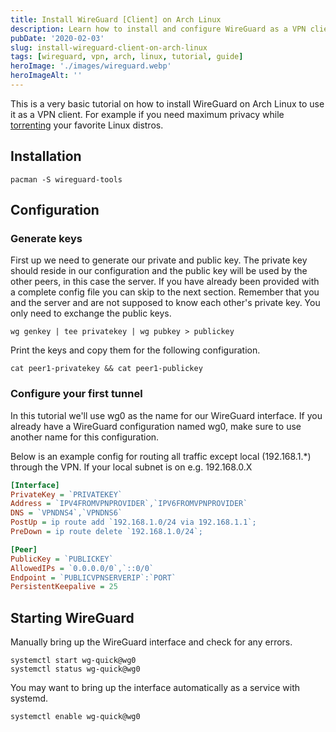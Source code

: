 ```yaml
---
title: Install WireGuard [Client] on Arch Linux
description: Learn how to install and configure WireGuard as a VPN client on Arch Linux, including key generation and secure tunnel setup.
pubDate: '2020-02-03'
slug: install-wireguard-client-on-arch-linux
tags: [wireguard, vpn, arch, linux, tutorial, guide]
heroImage: './images/wireguard.webp'
heroImageAlt: ''
---
```


This is a very basic tutorial on how to install WireGuard on Arch Linux to use it as a VPN client. For example if you need maximum privacy while [torrenting](/install-transmission-on-arch-linux/) your favorite Linux distros.

<!--truncate-->

## Installation

```shell
pacman -S wireguard-tools
```

## Configuration

### Generate keys

First up we need to generate our private and public key. The private key should reside in our configuration and the public key will be used by the other peers, in this case the server. If you have already been provided with a complete config file you can skip to the next section. Remember that you and the server and are not supposed to know each other's private key. You only need to exchange the public keys.

```shell
wg genkey | tee privatekey | wg pubkey > publickey
```

Print the keys and copy them for the following configuration.

```shell
cat peer1-privatekey && cat peer1-publickey
```

### Configure your first tunnel

In this tutorial we'll use wg0 as the name for our WireGuard interface. If you already have a WireGuard configuration named wg0, make sure to use another name for this configuration.

Below is an example config for routing all traffic except local (192.168.1.\*) through the VPN. If your local subnet is on e.g. 192.168.0.X

```ini title="/etc/wireguard/wg0.conf"
[Interface]
PrivateKey = `PRIVATEKEY`
Address = `IPV4FROMVPNPROVIDER`,`IPV6FROMVPNPROVIDER`
DNS = `VPNDNS4`,`VPNDNS6`
PostUp = ip route add `192.168.1.0/24 via 192.168.1.1`;
PreDown = ip route delete `192.168.1.0/24`;

[Peer]
PublicKey = `PUBLICKEY`
AllowedIPs = `0.0.0.0/0`,`::0/0`
Endpoint = `PUBLICVPNSERVERIP`:`PORT`
PersistentKeepalive = 25
```

## Starting WireGuard

Manually bring up the WireGuard interface and check for any errors.

```shell
systemctl start wg-quick@wg0
systemctl status wg-quick@wg0
```

You may want to bring up the interface automatically as a service with systemd.

```shell
systemctl enable wg-quick@wg0
```
